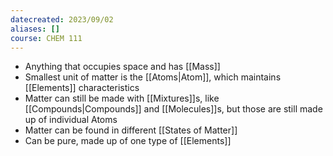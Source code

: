 ```yaml
---
datecreated: 2023/09/02
aliases: []
course: CHEM 111
---
```


- Anything that occupies space and has [[Mass]]
- Smallest unit of matter is the [[Atoms|Atom]], which maintains [[Elements]] characteristics
- Matter can still be made with [[Mixtures]]s, like [[Compounds|Compounds]] and [[Molecules]]s, but those are still made up of individual Atoms
- Matter can be found in different [[States of Matter]]
- Can be pure, made up of one type of [[Elements]]